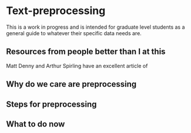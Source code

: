 # Text-preprocessing

This is a work in progress and is intended for graduate level students as a general guide to whatever their specific data needs are. 

## Resources from people better than I at this
Matt Denny and Arthur Spirling have an excellent article of 

## Why do we care are preprocessing

## Steps for preprocessing

## What to do now

